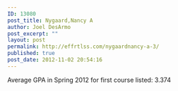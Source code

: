 ```yaml
---
ID: 13080
post_title: Nygaard,Nancy A
author: Joel DesArmo
post_excerpt: ""
layout: post
permalink: http://effrtlss.com/nygaardnancy-a-3/
published: true
post_date: 2012-11-02 20:54:16
---
```

<p>Average GPA in Spring 2012 for first course listed: 3.374</p>